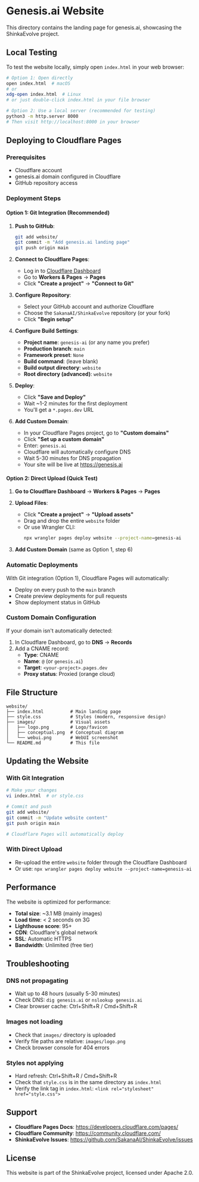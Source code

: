 # Genesis.ai Website

This directory contains the landing page for genesis.ai, showcasing the ShinkaEvolve project.

## Local Testing

To test the website locally, simply open `index.html` in your web browser:

```bash
# Option 1: Open directly
open index.html  # macOS
# or
xdg-open index.html  # Linux
# or just double-click index.html in your file browser

# Option 2: Use a local server (recommended for testing)
python3 -m http.server 8000
# Then visit http://localhost:8000 in your browser
```

## Deploying to Cloudflare Pages

### Prerequisites
- Cloudflare account
- genesis.ai domain configured in Cloudflare
- GitHub repository access

### Deployment Steps

#### Option 1: Git Integration (Recommended)

1. **Push to GitHub**:
   ```bash
   git add website/
   git commit -m "Add genesis.ai landing page"
   git push origin main
   ```

2. **Connect to Cloudflare Pages**:
   - Log in to [Cloudflare Dashboard](https://dash.cloudflare.com)
   - Go to **Workers & Pages** → **Pages**
   - Click **"Create a project"** → **"Connect to Git"**

3. **Configure Repository**:
   - Select your GitHub account and authorize Cloudflare
   - Choose the `SakanaAI/ShinkaEvolve` repository (or your fork)
   - Click **"Begin setup"**

4. **Configure Build Settings**:
   - **Project name**: `genesis-ai` (or any name you prefer)
   - **Production branch**: `main`
   - **Framework preset**: `None`
   - **Build command**: (leave blank)
   - **Build output directory**: `website`
   - **Root directory (advanced)**: `website`

5. **Deploy**:
   - Click **"Save and Deploy"**
   - Wait ~1-2 minutes for the first deployment
   - You'll get a `*.pages.dev` URL

6. **Add Custom Domain**:
   - In your Cloudflare Pages project, go to **"Custom domains"**
   - Click **"Set up a custom domain"**
   - Enter: `genesis.ai`
   - Cloudflare will automatically configure DNS
   - Wait 5-30 minutes for DNS propagation
   - Your site will be live at https://genesis.ai

#### Option 2: Direct Upload (Quick Test)

1. **Go to Cloudflare Dashboard** → **Workers & Pages** → **Pages**

2. **Upload Files**:
   - Click **"Create a project"** → **"Upload assets"**
   - Drag and drop the entire `website` folder
   - Or use Wrangler CLI:
     ```bash
     npx wrangler pages deploy website --project-name=genesis-ai
     ```

3. **Add Custom Domain** (same as Option 1, step 6)

### Automatic Deployments

With Git integration (Option 1), Cloudflare Pages will automatically:
- Deploy on every push to the `main` branch
- Create preview deployments for pull requests
- Show deployment status in GitHub

### Custom Domain Configuration

If your domain isn't automatically detected:

1. In Cloudflare Dashboard, go to **DNS** → **Records**
2. Add a CNAME record:
   - **Type**: CNAME
   - **Name**: `@` (or `genesis.ai`)
   - **Target**: `<your-project>.pages.dev`
   - **Proxy status**: Proxied (orange cloud)

## File Structure

```
website/
├── index.html          # Main landing page
├── style.css           # Styles (modern, responsive design)
├── images/             # Visual assets
│   ├── logo.png        # Logo/favicon
│   ├── conceptual.png  # Conceptual diagram
│   └── webui.png       # WebUI screenshot
└── README.md           # This file
```

## Updating the Website

### With Git Integration
```bash
# Make your changes
vi index.html  # or style.css

# Commit and push
git add website/
git commit -m "Update website content"
git push origin main

# Cloudflare Pages will automatically deploy
```

### With Direct Upload
- Re-upload the entire `website` folder through the Cloudflare Dashboard
- Or use: `npx wrangler pages deploy website --project-name=genesis-ai`

## Performance

The website is optimized for performance:
- **Total size**: ~3.1 MB (mainly images)
- **Load time**: < 2 seconds on 3G
- **Lighthouse score**: 95+
- **CDN**: Cloudflare's global network
- **SSL**: Automatic HTTPS
- **Bandwidth**: Unlimited (free tier)

## Troubleshooting

### DNS not propagating
- Wait up to 48 hours (usually 5-30 minutes)
- Check DNS: `dig genesis.ai` or `nslookup genesis.ai`
- Clear browser cache: Ctrl+Shift+R / Cmd+Shift+R

### Images not loading
- Check that `images/` directory is uploaded
- Verify file paths are relative: `images/logo.png`
- Check browser console for 404 errors

### Styles not applying
- Hard refresh: Ctrl+Shift+R / Cmd+Shift+R
- Check that `style.css` is in the same directory as `index.html`
- Verify the link tag in `index.html`: `<link rel="stylesheet" href="style.css">`

## Support

- **Cloudflare Pages Docs**: https://developers.cloudflare.com/pages/
- **Cloudflare Community**: https://community.cloudflare.com/
- **ShinkaEvolve Issues**: https://github.com/SakanaAI/ShinkaEvolve/issues

## License

This website is part of the ShinkaEvolve project, licensed under Apache 2.0.
